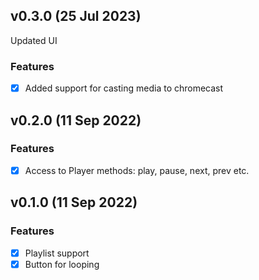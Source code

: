 ## v0.3.0 (25 Jul 2023)
Updated UI
### Features
- [x] Added support for casting media to chromecast

## v0.2.0 (11 Sep 2022)
### Features
- [x] Access to Player methods: play, pause, next, prev etc.

## v0.1.0 (11 Sep 2022)
### Features
- [x] Playlist support
- [x] Button for looping
